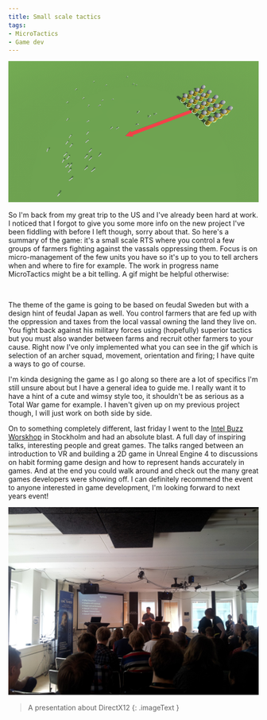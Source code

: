 ```yaml
---
title: Small scale tactics
tags:
- MicroTactics
- Game dev
---
```


[![image](/images/microtactics_archer_squad.png)](/images/microtactics_archer_squad.png)

So I'm back from my great trip to the US and I've already been hard at work. I noticed that I forgot to give you some more info on the new project I've been fiddling with before I left though, sorry about that. So here's a summary of the game: it's a small scale RTS where you control a few groups of farmers fighting against the vassals oppressing them. Focus is on micro-management of the few units you have so it's up to you to tell archers when and where to fire for example. The work in progress name MicroTactics might be a bit telling. A gif might be helpful otherwise:

<p class="gfycontainer"><img class="gfyitem" data-id="SkeletalImmenseHornshark" /></p>

The theme of the game is going to be based on feudal Sweden but with a design hint of feudal Japan as well. You control farmers that are fed up with the oppression and taxes from the local vassal owning the land they live on. You fight back against his military forces using (hopefully) superior tactics but you must also wander between farms and recruit other farmers to your cause. Right now I've only implemented what you can see in the gif which is selection of an archer squad, movement, orientation and firing; I have quite a ways to go of course.

I'm kinda designing the game as I go along so there are a lot of specifics I'm still unsure about but I have a general idea to guide me. I really want it to have a hint of a cute and wimsy style too, it shouldn't be as serious as a Total War game for example. I haven't given up on my previous project though, I will just work on both side by side.

On to something completely different, last friday I went to the [Intel Buzz Worskhop](http://intelbuzz.bemyapp.com/stockholm/) in Stockholm and had an absolute blast. A full day of inspiring talks, interesting people and great games. The talks ranged between an introduction to VR and building a 2D game in Unreal Engine 4 to discussions on habit forming game design and how to represent hands accurately in games. And at the end you could walk around and check out the many great games developers were showing off. I can definitely recommend the event to anyone interested in game development, I'm looking forward to next years event!

[![image](/images/intel_buzz_workshop_2015.jpg)](/images/intel_buzz_workshop_2015.jpg)

> A presentation about DirectX12
{: .imageText }